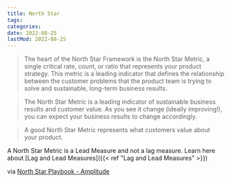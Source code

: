 ```yaml
---
title: North Star
tags:
categories:
date: 2022-08-25
lastMod: 2022-08-25
---
```

> The heart of the North Star Framework is the North Star Metric, a single critical rate, count, or ratio that represents your product strategy. This metric is a leading indicator that defines the relationship between the customer problems that the product team is trying to solve and sustainable, long-term business results.

> The North Star Metric is a leading indicator of sustainable business results and customer value. As you see it change (ideally improving!), you can expect your business results to change accordingly.

> A good North Star Metric represents what customers value about your product.

A North Star Metric is a Lead Measure and not a lag measure. Learn here about [Lag and Lead Measures]({{< ref "Lag and Lead Measures" >}})

via [North Star Playbook - Amplitude](https://amplitude.com/north-star#:~:text=To%20address%20customer%20problems%20and,aligns%20with%20the%20bigger%20picture.)
